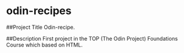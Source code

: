 # odin-recipes
##Project Title
    Odin-recipe.

##Description
    First project in the TOP (The Odin Project) Foundations Course which based on HTML.
